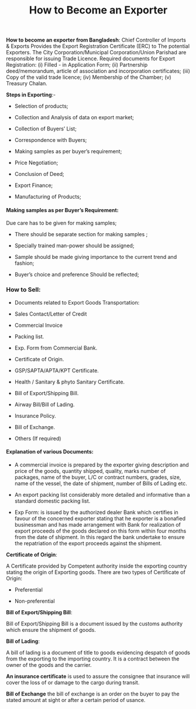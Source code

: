 ﻿---
layout: post
title: How to Become an Exporter
---

**How to become an exporter from Bangladesh**: Chief Controller of Imports & Exports Provides the
Export Registration Certificate (ERC) to The potential Exporters. The City
Corporation/Municipal Corporation/Union Parishad are responsible for issuing Trade Licence. Required documents for Export Registration: (i) Filled - in Application Form; (ii) Partnership deed/memorandum, article of association and incorporation certificates; (iii) Copy of the valid trade licence; (iv) Membership of the Chamber; (v) Treasury Chalan. 

**Steps in Exporting**:-

- Selection of products;

- Collection and Analysis of data on export market;

- Collection of Buyers’ List;

- Correspondence with Buyers;

- Making samples as per buyer’s requirement;

- Price Negotiation;

- Conclusion of Deed;

- Export Finance;

- Manufacturing of Products;

#### Making samples as per Buyer’s Requirement:

Due care has to be given for making samples;

- There should be separate section for making samples ;

- Specially trained man-power should be assigned;

- Sample should be made giving importance to the current trend and fashion;

- Buyer’s choice and preference Should be reflected;

### How to Sell:

- Documents related to Export Goods Transportation:

- Sales Contact/Letter of Credit

- Commercial Invoice

- Packing list.

- Exp. Form from Commercial Bank.

- Certificate of Origin.

- GSP/SAPTA/APTA/KPT Certificate.

- Health / Sanitary & phyto Sanitary Certificate.

- Bill of Export/Shipping Bill.

- Airway Bill/Bill of Lading.

- Insurance Policy.

- Bill of Exchange.

- Others (If required)

#### Explanation of various Documents:

- A commercial invoice is prepared by the exporter giving description and price of the goods,
quantity shipped, quality, marks number of packages, name of the buyer, L/C or contract
numbers, grades, size, name of the vessel, the date of shipment, number of Bills of Lading
etc.

- An export packing list considerably more detailed and informative than a standard domestic
packing list.

- Exp Form: is issued by the authorized dealer Bank which certifies in favour of the
concerned exporter stating that he exporter is a bonafied businessman and has made
arrangement with Bank for realization of export proceeds of the goods declared on this form
within four months from the date of shipment. In this regard the bank undertake to ensure
the repatriation of the export proceeds against the shipment.

**Certificate of Origin**: 

A Certificate provided by Competent authority inside
the exporting country stating the origin of Exporting goods.
There are two types of Certificate of Origin:
 
- Preferential

- Non-preferential 

**Bill of Export/Shipping Bill**:

Bill of Export/Shipping Bill is a document issued by the customs authority which ensure the
shipment of goods. 

**Bill of Lading**:

A bill of lading is a document of title to goods evidencing despatch of goods from the
exporting to the importing country. It is a contract between the owner of the goods and the
carrier.

**An insurance certificate** is used to assure the consignee that insurance will cover the loss of
or damage to the cargo during transit.

**Bill of Exchange** the bill of exchange is an order on the buyer to pay the stated amount at
sight or after a certain period of usance. 
